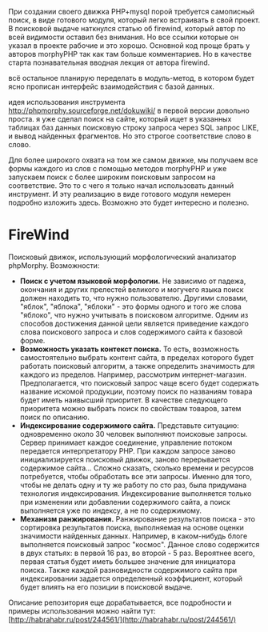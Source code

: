 При создании своего движка PHP+mysql порой требуется самописный поиск, в виде готового модуля, который легко 
встраивать в свой проект. В поисковой выдаче наткнулся статью об firewind, который автор по всей видимости оставил без 
внимания. Но все ссылки которые он указал в проекте рабочие и это хорошо. Основной код проще брать у авторов morphyPHP так как там больше 
комментариев. Но в качестве старта познавательная вводная лекция от автора firewind.

всё остальное планирую переделать в модуль-метод, в котором будет ясно прописан интерфейс взаимодействия с базой данных.

идея использования инструмента http://phpmorphy.sourceforge.net/dokuwiki/ в первой версии довольно проста.
я уже сделал поиск на сайте, который ищет в указанных таблицах баз данных поисковую строку запроса через SQL запрос LIKE, 
и вывод найденных фрагментов. Но это строгое соответствие слово в слово. 

Для более широкого охвата на том же самом движке, мы получаем все формы каждого из слов с помощью методов morphyPHP и уже запускаем 
поиск с более широким поисковым запросом на соответствие. Это то с чего я только начал использовать данный инструмент. И эту реализацию
в виде готового модуля немерен подробно изложить здесь. Возможно это будет интересно и полезно.

FireWind
========

Поисковый движок, использующий морфологический анализатор phpMorphy. Возможности:

* **Поиск с учетом языковой морфологии.** Не зависимо от падежа, окончания и 
	других прелестей великого и могучего языка поиск должен находить то, что нужно 
	пользователю. Другими словами, "яблок", "яблока", "яблоки" - это формы одного и того 
	же слова "яблоко", что нужно учитывать в поисковом алгоритме. Одним из способов 
	достижения данной цели является приведение каждого слова поискового запроса и слов 
	содержимого сайта к базовой форме.
* **Возможность указать контекст поиска.** То есть, возможность самостоятельно выбрать 
	контент сайта, в пределах которого будет работать поисковый алгоритм, а также определить 
	значимость для каждого из пределов. Например, рассмотрим интернет-магазин. Предполагается, 
	что поисковый запрос чаще всего будет содержать название искомой продукции, поэтому поиск по 
	названиям товара будет иметь наивысший приоритет. В качестве следующего приоритета можно 
	выбрать поиск по свойствам товаров, затем поиск по описанию.
* **Индексирование содержимого сайта.** Представьте ситуацию: одновременно около 30 человек 
	выполняют поисковые запросы. Сервер принимает каждое соединение, управление потоком 
	передается интерпретатору PHP. При каждом запросе заново инициализируется поисковый 
	движок, заново перерывается содержимое сайта... Сложно сказать, сколько времени и 
	ресурсов потребуется, чтобы обработать все эти запросы. Именно для того, чтобы не 
	делать одну и ту же работу по сто раз, была придумана технология индексирования. 
	Индексирование выполняется только при изменении или добавлении содержимого сайта, 
	а поиск выполняется уже по индексу, а не по содержимому.
* **Механизм ранжирования.** Ранжирование результатов поиска - это сортировка результатов поиска, выполняемая на основе оценки значимости найденных данных. Например, в каком-нибудь блоге выполняется поисковый запрос "космос". Данное слово содержится в двух статьях: в первой 16 раз, во второй - 5 раз. Вероятнее всего, первая статья будет иметь большее значение для инициатора поиска. Также каждой разновидности содержимого сайта при индексировании задается определенный коэффициент, который будет влиять на его позиции в поисковой выдаче.

Описание репозитория еще дорабатывается, все подробности и примеры использования можно найти тут:
[http://habrahabr.ru/post/244561/](http://habrahabr.ru/post/244561/)

